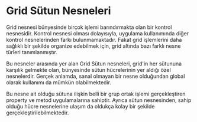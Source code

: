 # Grid Sütun Nesneleri

Grid nesnesi bünyesinde birçok işlemi barındırmakta olan bir kontrol nesnesidir. Kontrol nesnesi olması dolayısıyla, uygulama kullanımında diğer kontrol nesnelerinden farkı bulunmamaktadır. Fakat grid işlemlerini daha sağlıklı bir şekilde organize edebilmek için, grid altında bazı farklı nesne türleri tanımlanmıştır.

Bu nesneler arasında yer alan Grid Sütun nesneleri, grid'in her sütununa karşılık gelmekte olan, bünyesinde sütun hücrelerinin yer aldığı özel nesnelerdir. Gerçek anlamda, sanal olmayan bir nesne olduğundan global olarak kullanımı da mümkün olabilmektedir.

Bu nesne ait olduğu sütuna ilişkin belli bir grup ortak işlemi gerçekleştiren property ve metod uygulamalarına sahiptir. Ayrıca sütun nesnesinden, sahip olduğu hücre nesnelerine ulaşım da oldukça kolay bir şekilde gerçekleştirilebilmektedir.
